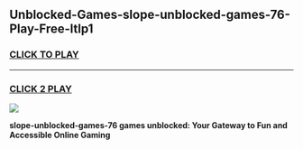 
## Unblocked-Games-slope-unblocked-games-76-Play-Free-ltlp1
<h3>
<a href="https://premium76.site?title=slope-unblocked-games-76&ref=21A">CLICK TO PLAY</a></h3>
<hr>

<h3>
<a href="https://premium76.site?title=slope-unblocked-games-76&ref=21A">CLICK 2 PLAY</a>
  
</h3>

<a href="https://premium76.site?title=slope-unblocked-games-76&ref=21A"><img src="https://clearcache.store/games.png"></a>


**slope-unblocked-games-76 games unblocked: Your Gateway to Fun and Accessible Online Gaming**
